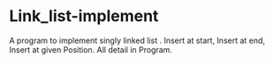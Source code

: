 # Link_list-implement
A program to implement singly linked list . Insert at start, Insert at end, Insert at given Position. All detail in Program.
